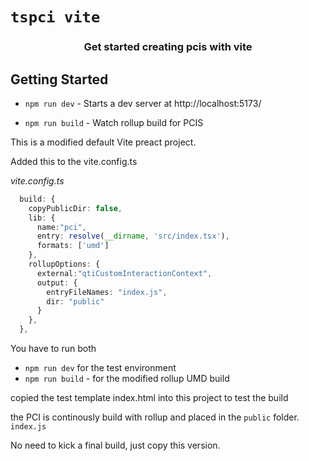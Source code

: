 # `tspci vite`

<h3 align="center">Get started creating pcis with vite</h3>

## Getting Started

-   `npm run dev` - Starts a dev server at http://localhost:5173/

-   `npm run build` - Watch rollup build for PCIS

This is a modified default Vite preact project.


Added this to the vite.config.ts

_vite.config.ts_
```ts
  build: {
    copyPublicDir: false,
    lib: {
      name:"pci",
      entry: resolve(__dirname, 'src/index.tsx'),
      formats: ['umd']
    },
    rollupOptions: {
      external:"qtiCustomInteractionContext",
      output: {
        entryFileNames: "index.js",
        dir: "public"
      }
    },
  },
```

You have to run both
 - `npm run dev` for the test environment
 - `npm run build` - for the modified rollup UMD build

 copied the test template index.html into this project to test the build

 the PCI is continously build with rollup and placed in the `public` folder.
 `index.js`

 No need to kick a final build, just copy this version.
